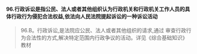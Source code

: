 #### 96.行政诉讼是指公民、法人或者其他组织认为行政机关和行政机关工作人员的具体行政行为侵犯合法权益,依法向人民法院提起诉讼的一种诉讼活动
>   96.B。行政诉讼,是法院应公民、法人或者其他组织的请求,通过
    审查行政行为合法性的方式,解决特定范围内行政争议的活动。详见《综合基础知识》教材























    